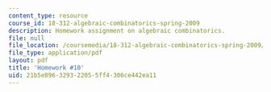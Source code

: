 ```yaml
---
content_type: resource
course_id: 18-312-algebraic-combinatorics-spring-2009
description: Homework assignment on algebraic combinatorics.
file: null
file_location: /coursemedia/18-312-algebraic-combinatorics-spring-2009/21b5e896329322055ff4306ce442ea11_MIT18_312S09_hw10.pdf
file_type: application/pdf
layout: pdf
title: 'Homework #10'
uid: 21b5e896-3293-2205-5ff4-306ce442ea11
---
```

